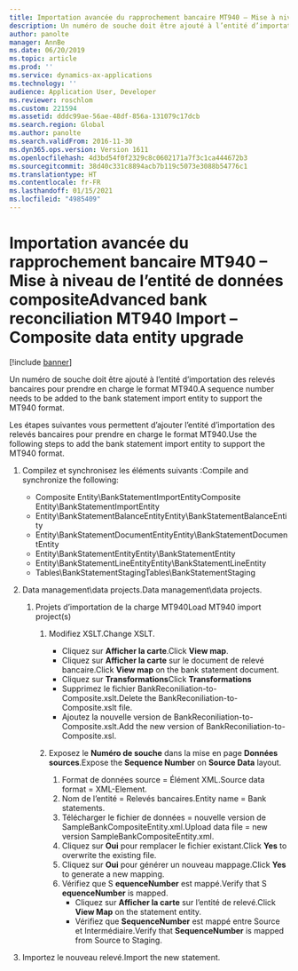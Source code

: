 ```yaml
---
title: Importation avancée du rapprochement bancaire MT940 – Mise à niveau de l’entité de données composite
description: Un numéro de souche doit être ajouté à l’entité d’importation des relevés bancaires pour prendre en charge le format MT940.
author: panolte
manager: AnnBe
ms.date: 06/20/2019
ms.topic: article
ms.prod: ''
ms.service: dynamics-ax-applications
ms.technology: ''
audience: Application User, Developer
ms.reviewer: roschlom
ms.custom: 221594
ms.assetid: dddc99ae-56ae-48df-856a-131079c17dcb
ms.search.region: Global
ms.author: panolte
ms.search.validFrom: 2016-11-30
ms.dyn365.ops.version: Version 1611
ms.openlocfilehash: 4d3bd54f0f2329c8c0602171a7f3c1ca444672b3
ms.sourcegitcommit: 38d40c331c8894acb7b119c5073e3088b54776c1
ms.translationtype: HT
ms.contentlocale: fr-FR
ms.lasthandoff: 01/15/2021
ms.locfileid: "4985409"
---
```

# <a name="advanced-bank-reconciliation-mt940-import--composite-data-entity-upgrade"></a><span data-ttu-id="7b2f9-103">Importation avancée du rapprochement bancaire MT940 – Mise à niveau de l’entité de données composite</span><span class="sxs-lookup"><span data-stu-id="7b2f9-103">Advanced bank reconciliation MT940 Import – Composite data entity upgrade</span></span>

[!include [banner](../includes/banner.md)]

<span data-ttu-id="7b2f9-104">Un numéro de souche doit être ajouté à l’entité d’importation des relevés bancaires pour prendre en charge le format MT940.</span><span class="sxs-lookup"><span data-stu-id="7b2f9-104">A sequence number needs to be added to the bank statement import entity to support the MT940 format.</span></span> 

<span data-ttu-id="7b2f9-105">Les étapes suivantes vous permettent d’ajouter l’entité d’importation des relevés bancaires pour prendre en charge le format MT940.</span><span class="sxs-lookup"><span data-stu-id="7b2f9-105">Use the following steps to add the bank statement import entity to support the MT940 format.</span></span>

1.  <span data-ttu-id="7b2f9-106">Compilez et synchronisez les éléments suivants :</span><span class="sxs-lookup"><span data-stu-id="7b2f9-106">Compile and synchronize the following:</span></span>
    -   <span data-ttu-id="7b2f9-107">Composite Entity\\BankStatementImportEntity</span><span class="sxs-lookup"><span data-stu-id="7b2f9-107">Composite Entity\\BankStatementImportEntity</span></span>
    -   <span data-ttu-id="7b2f9-108">Entity\\BankStatementBalanceEntity</span><span class="sxs-lookup"><span data-stu-id="7b2f9-108">Entity\\BankStatementBalanceEntity</span></span>
    -   <span data-ttu-id="7b2f9-109">Entity\\BankStatementDocumentEntity</span><span class="sxs-lookup"><span data-stu-id="7b2f9-109">Entity\\BankStatementDocumentEntity</span></span>
    -   <span data-ttu-id="7b2f9-110">Entity\\BankStatementEntity</span><span class="sxs-lookup"><span data-stu-id="7b2f9-110">Entity\\BankStatementEntity</span></span>
    -   <span data-ttu-id="7b2f9-111">Entity\\BankStatementLineEntity</span><span class="sxs-lookup"><span data-stu-id="7b2f9-111">Entity\\BankStatementLineEntity</span></span>
    -   <span data-ttu-id="7b2f9-112">Tables\\BankStatementStaging</span><span class="sxs-lookup"><span data-stu-id="7b2f9-112">Tables\\BankStatementStaging</span></span>

2.  <span data-ttu-id="7b2f9-113">Data management\\data projects.</span><span class="sxs-lookup"><span data-stu-id="7b2f9-113">Data management\\data projects.</span></span>
    1.  <span data-ttu-id="7b2f9-114">Projets d’importation de la charge MT940</span><span class="sxs-lookup"><span data-stu-id="7b2f9-114">Load MT940 import project(s)</span></span>
        1.  <span data-ttu-id="7b2f9-115">Modifiez XSLT.</span><span class="sxs-lookup"><span data-stu-id="7b2f9-115">Change XSLT.</span></span>
            -   <span data-ttu-id="7b2f9-116">Cliquez sur **Afficher la carte**.</span><span class="sxs-lookup"><span data-stu-id="7b2f9-116">Click **View map**.</span></span>
            -   <span data-ttu-id="7b2f9-117">Cliquez sur **Afficher la carte** sur le document de relevé bancaire.</span><span class="sxs-lookup"><span data-stu-id="7b2f9-117">Click **View map** on the bank statement document.</span></span>
            -   <span data-ttu-id="7b2f9-118">Cliquez sur **Transformations**</span><span class="sxs-lookup"><span data-stu-id="7b2f9-118">Click **Transformations**</span></span>
            -   <span data-ttu-id="7b2f9-119">Supprimez le fichier BankReconiliation-to-Composite.xslt.</span><span class="sxs-lookup"><span data-stu-id="7b2f9-119">Delete the BankReconiliation-to-Composite.xslt file.</span></span>
            -   <span data-ttu-id="7b2f9-120">Ajoutez la nouvelle version de BankReconiliation-to-Composite.xslt.</span><span class="sxs-lookup"><span data-stu-id="7b2f9-120">Add the new version of BankReconiliation-to-Composite.xsl.</span></span>

        2.  <span data-ttu-id="7b2f9-121">Exposez le **Numéro de souche** dans la mise en page **Données sources**.</span><span class="sxs-lookup"><span data-stu-id="7b2f9-121">Expose the **Sequence Number** on **Source Data** layout.</span></span>
            1.  <span data-ttu-id="7b2f9-122">Format de données source = Élément XML.</span><span class="sxs-lookup"><span data-stu-id="7b2f9-122">Source data format = XML-Element.</span></span>
            2.  <span data-ttu-id="7b2f9-123">Nom de l’entité = Relevés bancaires.</span><span class="sxs-lookup"><span data-stu-id="7b2f9-123">Entity name = Bank statements.</span></span>
            3.  <span data-ttu-id="7b2f9-124">Télécharger le fichier de données = nouvelle version de SampleBankCompositeEntity.xml.</span><span class="sxs-lookup"><span data-stu-id="7b2f9-124">Upload data file = new version SampleBankCompositeEntity.xml.</span></span>
            4.  <span data-ttu-id="7b2f9-125">Cliquez sur **Oui** pour remplacer le fichier existant.</span><span class="sxs-lookup"><span data-stu-id="7b2f9-125">Click **Yes** to overwrite the existing file.</span></span>
            5.  <span data-ttu-id="7b2f9-126">Cliquez sur **Oui** pour générer un nouveau mappage.</span><span class="sxs-lookup"><span data-stu-id="7b2f9-126">Click **Yes** to generate a new mapping.</span></span>
            6.  <span data-ttu-id="7b2f9-127">Vérifiez que S **equenceNumber** est mappé.</span><span class="sxs-lookup"><span data-stu-id="7b2f9-127">Verify that S **equenceNumber** is mapped.</span></span>
                -   <span data-ttu-id="7b2f9-128">Cliquez sur **Afficher la carte** sur l’entité de relevé.</span><span class="sxs-lookup"><span data-stu-id="7b2f9-128">Click **View Map** on the statement entity.</span></span>
                -   <span data-ttu-id="7b2f9-129">Vérifiez que **SequenceNumber** est mappé entre Source et Intermédiaire.</span><span class="sxs-lookup"><span data-stu-id="7b2f9-129">Verify that **SequenceNumber** is mapped from Source to Staging.</span></span>

3.  <span data-ttu-id="7b2f9-130">Importez le nouveau relevé.</span><span class="sxs-lookup"><span data-stu-id="7b2f9-130">Import the new statement.</span></span>




